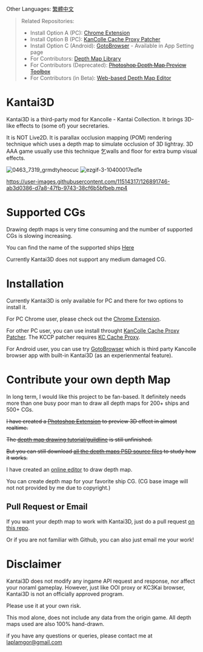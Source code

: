 

Other Languages: [繁體中文](https://github.com/laplamgor/kantai3d/blob/main/README.zh-Hant.md)

> Related Repositories:
> * Install Option A (PC): [Chrome Extension](https://github.com/laplamgor/kantai3d-chrome-extension)
> * Install Option B (PC): [KanColle Cache Proxy Patcher](https://github.com/laplamgor/kantai3d-kccp-patcher)
> * Install Option C (Android): [GotoBrowser](https://github.com/antest1/GotoBrowser) - Available in App Setting page
> * For Contributors: [Depth Map Library](https://github.com/laplamgor/kantai3d-depth-maps)
> * For Contributors (Deprecated): ~~[Photoshop Depth Map Preview Toolbox](https://github.com/laplamgor/kantai3d-photoshop-extension)~~
> * For Contributors (in Beta): [Web-based Depth Map Editor](https://github.com/laplamgor/kantai3d-online-editor)


# Kantai3D
Kantai3D is a third-party mod for Kancolle - Kantai Collection. It brings 3D-like effects to (some of) your secretaries. 

It is NOT Live2D. It is parallax occlusion mapping (POM) rendering technique which uses a depth map to simulate occlusion of 3D lightray. 3D AAA game usually use this technique 乞walls and floor for extra bump visual effects.

![0463_7319_grmdtyheocuc](https://user-images.githubusercontent.com/11514317/96752931-b8a0c980-1401-11eb-8e42-1b02b336435d.gif) ![ezgif-3-10400017ed1e](https://user-images.githubusercontent.com/11514317/97005334-e0fb0600-1570-11eb-97b3-85896c1a463b.gif)


https://user-images.githubusercontent.com/11514317/126891746-ab3d0386-d7a8-47fb-9743-38cf6b5bfbeb.mp4

# Supported CGs

Drawing depth maps is very time consuming and the number of supported CGs is slowing increasing.

You can find the name of the supported ships [Here](https://github.com/users/laplamgor/projects/1#column-10244994)

Currently Kantai3D does not support any medium damaged CG.

# Installation

Currently Kantai3D is only available for PC and there for two options to install it.

For PC Chrome user, please check out the [Chrome Extension](https://github.com/laplamgor/kantai3d-chrome-extension).

For other PC user, you can use install throught [KanColle Cache Proxy Patcher](https://github.com/laplamgor/kantai3d-kccp-patcher).
The KCCP patcher requires [KC Cache Proxy](https://github.com/Tibowl/KCCacheProxy). 

For Android user, you can use try [GotoBrowser](https://github.com/antest1/GotoBrowser) which is third party Kancolle browser app with built-in Kantai3D (as an experienmental feature).

# Contribute your own depth Map

In long term, I would like this project to be fan-based. It definitely needs more than one busy poor man to draw all depth maps for 200+ ships and 500+ CGs.

~~I have created a [Photoshop Extension](https://github.com/laplamgor/kantai3d-photoshop-extension) to preview 3D effect in almost realtime.~~

~~The [depth map drawing tutorial/guildline](https://github.com/laplamgor/kantai3d-depth-maps/wiki/0.-Before-You-Start) is still unfinished.~~

~~But you can still download [all the depth maps PSD source files](https://github.com/laplamgor/kantai3d-depth-maps) to study how it works.~~

I have created an [online editor](https://github.com/laplamgor/kantai3d-online-editor) to draw depth map.

You can create depth map for your favorite ship CG. (CG base image will not not provided by me due to copyright.)

## Pull Request or Email

If you want your depth map to work with Kantai3D, just do a pull request [on this repo](https://github.com/laplamgor/kantai3d-depth-maps).

Or if you are not familiar with Github, you can also just email me your work!


# Disclaimer
Kantai3D does not modify any ingame API request and response, nor affect your noraml gameplay.
However, just like OOI proxy or KC3Kai browser, Kantai3D is not an officially approved program.

Please use it at your own risk. 


This mod alone, does not include any data from the origin game. All depth maps used are also 100% hand-drawn. 

if you have any questions or queries, please contact me at laplamgor@gmail.com
